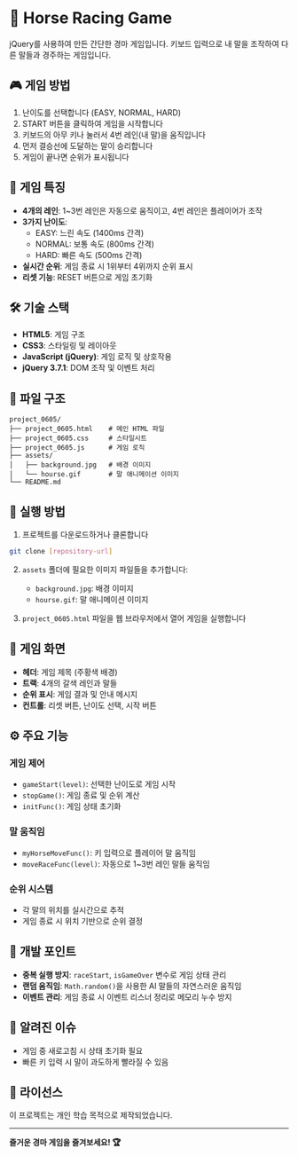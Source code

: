 # 🏇 Horse Racing Game

jQuery를 사용하여 만든 간단한 경마 게임입니다. 키보드 입력으로 내 말을 조작하여 다른 말들과 경주하는 게임입니다.

## 🎮 게임 방법

1. 난이도를 선택합니다 (EASY, NORMAL, HARD)
2. START 버튼을 클릭하여 게임을 시작합니다
3. 키보드의 아무 키나 눌러서 4번 레인(내 말)을 움직입니다
4. 먼저 결승선에 도달하는 말이 승리합니다
5. 게임이 끝나면 순위가 표시됩니다

## 🎯 게임 특징

- **4개의 레인**: 1~3번 레인은 자동으로 움직이고, 4번 레인은 플레이어가 조작
- **3가지 난이도**: 
  - EASY: 느린 속도 (1400ms 간격)
  - NORMAL: 보통 속도 (800ms 간격) 
  - HARD: 빠른 속도 (500ms 간격)
- **실시간 순위**: 게임 종료 시 1위부터 4위까지 순위 표시
- **리셋 기능**: RESET 버튼으로 게임 초기화

## 🛠️ 기술 스택

- **HTML5**: 게임 구조
- **CSS3**: 스타일링 및 레이아웃
- **JavaScript (jQuery)**: 게임 로직 및 상호작용
- **jQuery 3.7.1**: DOM 조작 및 이벤트 처리

## 📁 파일 구조

```
project_0605/
├── project_0605.html    # 메인 HTML 파일
├── project_0605.css     # 스타일시트
├── project_0605.js      # 게임 로직
├── assets/
│   ├── background.jpg   # 배경 이미지
│   └── hourse.gif       # 말 애니메이션 이미지
└── README.md
```

## 🚀 실행 방법

1. 프로젝트를 다운로드하거나 클론합니다
```bash
git clone [repository-url]
```

2. `assets` 폴더에 필요한 이미지 파일들을 추가합니다:
   - `background.jpg`: 배경 이미지
   - `hourse.gif`: 말 애니메이션 이미지

3. `project_0605.html` 파일을 웹 브라우저에서 열어 게임을 실행합니다

## 🎨 게임 화면

- **헤더**: 게임 제목 (주황색 배경)
- **트랙**: 4개의 갈색 레인과 말들
- **순위 표시**: 게임 결과 및 안내 메시지
- **컨트롤**: 리셋 버튼, 난이도 선택, 시작 버튼

## ⚙️ 주요 기능

### 게임 제어
- `gameStart(level)`: 선택한 난이도로 게임 시작
- `stopGame()`: 게임 종료 및 순위 계산
- `initFunc()`: 게임 상태 초기화

### 말 움직임
- `myHorseMoveFunc()`: 키 입력으로 플레이어 말 움직임
- `moveRaceFunc(level)`: 자동으로 1~3번 레인 말들 움직임

### 순위 시스템
- 각 말의 위치를 실시간으로 추적
- 게임 종료 시 위치 기반으로 순위 결정

## 🔧 개발 포인트

- **중복 실행 방지**: `raceStart`, `isGameOver` 변수로 게임 상태 관리
- **랜덤 움직임**: `Math.random()`을 사용한 AI 말들의 자연스러운 움직임
- **이벤트 관리**: 게임 종료 시 이벤트 리스너 정리로 메모리 누수 방지

## 🐛 알려진 이슈

- 게임 중 새로고침 시 상태 초기화 필요
- 빠른 키 입력 시 말이 과도하게 빨라질 수 있음

## 📝 라이선스

이 프로젝트는 개인 학습 목적으로 제작되었습니다.

---

**즐거운 경마 게임을 즐겨보세요! 🏆**